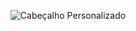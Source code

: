 <p align="center">
  <img src="https://via.placeholder.com/800x200/4CAF50/FFFFFF?text=Emanuel da Trindade" alt="Cabeçalho Personalizado">
</p>
